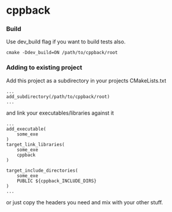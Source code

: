 # cppback

### Build
Use dev_build flag if you want to build tests also.
```
cmake -Ddev_build=ON /path/to/cppback/root
```

### Adding to existing project
Add this project as a subdirectory in your projects CMakeLists.txt
```
...
add_subdirectory(/path/to/cppback/root)
...
```
and link your executables/libraries against it
```
...
add_executable(
    some_exe
)
target_link_libraries(
    some_exe
    cppback
)

target_include_directories(
    some_exe
    PUBLIC ${cppback_INCLUDE_DIRS}
)
...
```
or just copy the headers you need and mix with your other stuff.
